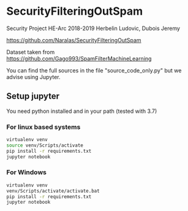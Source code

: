 # SecurityFilteringOutSpam

Security Project
HE-Arc 2018-2019
Herbelin Ludovic, Dubois Jeremy

https://github.com/Naralas/SecurityFilteringOutSpam

Dataset taken from https://github.com/Gago993/SpamFilterMachineLearning

You can find the full sources in the file "source_code_only.py" but we advise using Jupyter.

## Setup jupyter

You need python installed and in your path (tested with 3.7)

### For linux based systems

```bash
virtualenv venv
source venv/Scripts/activate
pip install -r requirements.txt
jupyter notebook
```

### For Windows

```bash
virtualenv venv
venv/Scripts/activate/activate.bat
pip install -r requirements.txt
jupyter notebook
```
